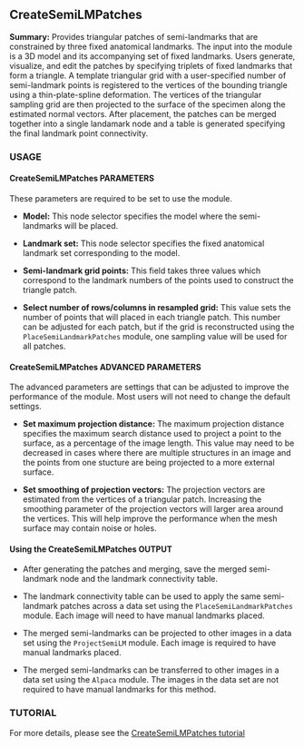 ## CreateSemiLMPatches
**Summary:** 
Provides triangular patches of semi-landmarks that are constrained by three fixed anatomical landmarks. The input into the module is a 3D model and its accompanying set of fixed landmarks. Users generate, visualize, and edit the patches by specifying triplets of fixed landmarks that form a triangle. A template triangular grid with a user-specified number of semi-landmark points is registered to the vertices of the bounding triangle using a thin-plate-spline deformation. The vertices of the triangular sampling grid are then projected to the surface of the specimen along the estimated normal vectors. After placement, the patches can be merged together into a single landamark node and a table is generated specifying the final landmark point connectivity.

### USAGE

#### CreateSemiLMPatches PARAMETERS
These parameters are required to be set to use the module.

* __Model:__ This node selector specifies the model where the semi-landmarks will be placed. 

* __Landmark set:__ This node selector specifies the fixed anatomical landmark set corresponding to the model.

* __Semi-landmark grid points:__ This field takes three values which correspond to the landmark numbers of the points used to construct the triangle patch.

* __Select number of rows/columns in resampled grid:__ This value sets the number of points that will placed in each triangle patch. This number can be adjusted for each patch, but if the grid is reconstructed using the `PlaceSemiLandmarkPatches` module, one sampling value will be used for all patches.

#### CreateSemiLMPatches ADVANCED PARAMETERS
The advanced parameters are settings that can be adjusted to improve the performance of the module. Most users will not need to change the default settings.

* __Set maximum projection distance:__ The maximum projection distance specifies the maximum search distance used to project a point to the surface, as a percentage of the image length. This value may need to be decreased in cases where there are multiple structures in an image and the points from one stucture are being projected to a more external surface.

* __Set smoothing of projection vectors:__ The projection vectors are estimated from the vertices of a triangular patch. Increasing the smoothing parameter of the projection vectors will larger area around the vertices. This will help improve the performance when the mesh surface may contain noise or holes.

#### Using the CreateSemiLMPatches OUTPUT
* After generating the patches and merging, save the merged semi-landmark node and the landmark connectivity table.

* The landmark connectivity table can be used to apply the same semi-landmark patches across a data set using the `PlaceSemiLandmarkPatches` module. Each image will need to have manual landmarks placed.

* The merged semi-landmarks can be projected to other images in a data set using the `ProjectSemiLM` module. Each image is required to have manual landmarks placed.

* The merged semi-landmarks can be transferred to other images in a data set using the `Alpaca` module. The images in the data set are not required to have manual landmarks for this method. 

### TUTORIAL
For more details, please see the [CreateSemiLMPatches tutorial](https://github.com/SlicerMorph/S_2020/blob/master/Day_3/Patch-based_semiLMs/Patch-based_semiLMs.md)






